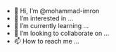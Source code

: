 - 👋 Hi, I’m @mohammad-imron
- 👀 I’m interested in ...
- 🌱 I’m currently learning ...
- 💞️ I’m looking to collaborate on ...
- 📫 How to reach me ...

<!---
mohammad-imron/mohammad-imron is a ✨ special ✨ repository because its `README.md` (this file) appears on your GitHub profile.
You can click the Preview link to take a look at your changes.
--->
